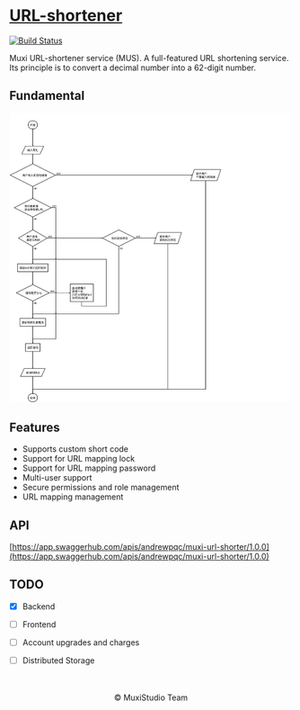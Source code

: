 # [URL-shortener](https://github.com/Muxi-Studio/URL-shortener)
[![Build Status](https://travis-ci.org/Andrewpqc/URL-shortener.svg?branch=master)](https://travis-ci.org/Andrewpqc/URL-shortener)

Muxi URL-shortener service (MUS). A full-featured URL shortening service. 
Its principle is to convert a decimal number into a 62-digit number.

## Fundamental
![](/images/index.svg)

## Features
- Supports custom short code
- Support for URL mapping lock
- Support for URL mapping password
- Multi-user support
- Secure permissions and role management
- URL mapping management


## API
[https://app.swaggerhub.com/apis/andrewpqc/muxi-url-shorter/1.0.0](https://app.swaggerhub.com/apis/andrewpqc/muxi-url-shorter/1.0.0)

## TODO
- [x] Backend
- [ ] Frontend
- [ ] Account upgrades and charges
- [ ] Distributed Storage



<br>
<br>
<center>&copy; MuxiStudio Team</center>